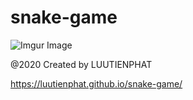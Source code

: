 # snake-game
![Imgur Image](http://i.imgur.com/zTONrOD.jpg)

@2020 Created by LUUTIENPHAT


https://luutienphat.github.io/snake-game/

